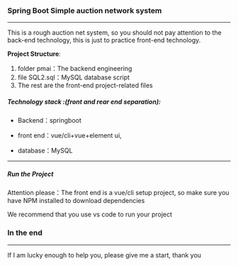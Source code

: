 

### Spring Boot Simple auction network system

------

This is a rough auction net system, so you should not pay attention to the back-end technology, this is just to practice front-end technology.

**Project Structure**:

1. folder pmai：The backend engineering
2. file SQL2.sql：MySQL database script
3. The rest are the front-end project-related files

##### Technology stack :(front and rear end separation):

- Backend：springboot

- front end：vue/cli+vue+element ui,

- database：MySQL

------

##### Run the Project

Attention please：The front end is a vue/cli setup project, so make sure you have NPM installed to download dependencies

We recommend that you use vs code to run your project



### In the end

------

If I am lucky enough to help you, please give me a start, thank you